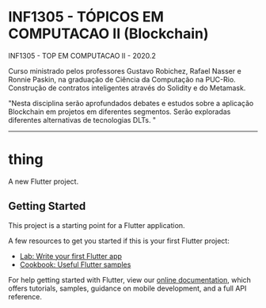 # INF1305 - TÓPICOS EM COMPUTACAO II (Blockchain)
 INF1305 - TOP EM COMPUTACAO II - 2020.2

Curso ministrado pelos professores Gustavo Robichez, Rafael Nasser e Ronnie Paskin, na graduação de Ciência da Computação na PUC-Rio.
Construção de contratos inteligentes através do Solidity e do Metamask.

"Nesta disciplina serão aprofundados debates e estudos sobre a aplicação Blockchain em projetos em diferentes segmentos. 
Serão exploradas diferentes alternativas de tecnologias DLTs. "

---
# thing

A new Flutter project.

## Getting Started

This project is a starting point for a Flutter application.

A few resources to get you started if this is your first Flutter project:

- [Lab: Write your first Flutter app](https://flutter.dev/docs/get-started/codelab)
- [Cookbook: Useful Flutter samples](https://flutter.dev/docs/cookbook)

For help getting started with Flutter, view our
[online documentation](https://flutter.dev/docs), which offers tutorials,
samples, guidance on mobile development, and a full API reference.
